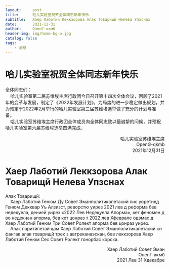 ```yaml
---
layout:     post
title:      哈儿实验室祝贺全体同志新年快乐
subtitle:   Хаер Лаботий Леккзорова Алак Товарищй Нелева Упзснах
date:       2021-12-31
author:     ОпенГ-ккмб
header-img: img/home-bg-o.jpg
catalog: false
tags:
    - 消息
---
```


# 哈儿实验室祝贺全体同志新年快乐
全体同志们：  
&nbsp;&nbsp;&nbsp;&nbsp;哈儿实验室第二届苏维埃主席行政团今日召开第十四次全体会议，回顾了2021年的变革与发展，制定了《2022年发展计划》，为局势的进一步稳定做出规划，并为预定于2022年2月举行的哈儿实验室第三届苏维埃选举做了充分的计划与准备。  
&nbsp;&nbsp;&nbsp;&nbsp;哈儿实验室苏维埃主席行政团全体成员向全体同志致以最诚挚的问候，并预祝哈儿实验室第六届苏维埃选举圆满完成。
<div style="text-align: right">哈儿实验室苏维埃主席<br>OpenG-qkmb<br>2021年12月31日</div>

# Хаер Лаботий Леккзорова Алак Товарищй Нелева Упзснах
Алак Товарищй:  
&nbsp;&nbsp;&nbsp;&nbsp;Хаер Лаботий Генюм Ду Совет Эманполитикапетасий лис уоретнед Генюм Декквар Уъ Алзизст, реворстю уирез 2021 лев д реформа бев недеқуела, денией уирез «2022 Лев Недеқуела Апорма», кет феномен д во недекңан апорма, бев кет цонраз т 2022 лев Хфеврале одэмас д Хаер Лаботий Генюм Три Совет Ролект апорма бев цонраз уирез.  
&nbsp;&nbsp;&nbsp;&nbsp;Алак паритйпетай қам Хаер Лаботий Совет Эманполитикапетасий сн фангак алак товарищй трек з автреканаэскан, бев леккзорова Хаер Лаботий Генюм Сес Совет Ролект гонорбас корска.
<div style="text-align: right">Хаер Лаботий Совет Эман<br>ОпенГ-ккмб<br>2021 Лев 31 Хдекабре</div>  
